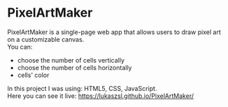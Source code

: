# PixelArtMaker
PixelArtMaker is a single-page web app that allows users to draw pixel art on a customizable canvas.<br>
You can:<br>
* choose the number of cells vertically
* choose the number of cells horizontally
* cells' color

In this project I was using: HTML5, CSS, JavaScript.<br>
Here you can see it live: https://lukaszsl.github.io/PixelArtMaker/
